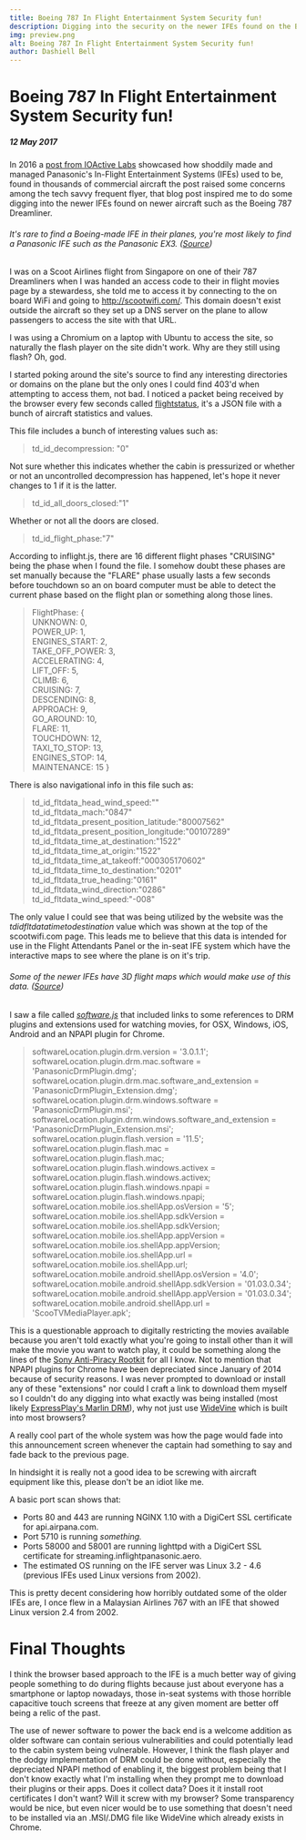 ```yaml
---
title: Boeing 787 In Flight Entertainment System Security fun!
description: Digging into the security on the newer IFEs found on the Boeing 787 Dreamliner.
img: preview.png
alt: Boeing 787 In Flight Entertainment System Security fun!
author: Dashiell Bell
---
```


Boeing 787 In Flight Entertainment System Security fun!
=======================================================

##### 12 May 2017


In 2016 a [post from IOActive Labs](http://blog.ioactive.com/2016/12/in-flight-hacking-system.html) showcased how shoddily made and managed Panasonic's In-Flight Entertainment Systems (IFEs) used to be, found in thousands of commercial aircraft the post raised some concerns among the tech savvy frequent flyer, that blog post inspired me to do some digging into the newer IFEs found on newer aircraft such as the Boeing 787 Dreamliner.

<blog-img src="787.png"></blog-img>

###### It's rare to find a Boeing-made IFE in their planes, you're most likely to find a Panasonic IFE such as the Panasonic EX3. ([Source](http://www.boeing.co.uk/products-services/blog/commercial-airplanes/787.page))

I was on a Scoot Airlines flight from Singapore on one of their 787 Dreamliners when I was handed an access code to their in flight movies page by a stewardess, she told me to access it by connecting to the on board WiFi and going to http://scootwifi.com/. This domain doesn't exist outside the aircraft so they set up a DNS server on the plane to allow passengers to access the site with that URL.

<blog-img src="1.jpg"></blog-img>

I was using a Chromium on a laptop with Ubuntu to access the site, so naturally the flash player on the site didn't work. Why are they still using flash? Oh, god.

I started poking around the site's source to find any interesting directories or domains on the plane but the only ones I could find 403'd when attempting to access them, not bad. I noticed a packet being received by the browser every few seconds called [flightstatus](https://github.com/x8BitRain/InFlightEntertainment-Scoot787/blob/master/flightstatus), it's a JSON file with a bunch of aircraft statistics and values.

<blog-img src="2.jpg"></blog-img>

This file includes a bunch of interesting values such as:

> td\_id\_decompression: "0"

Not sure whether this indicates whether the cabin is pressurized or whether or not an uncontrolled decompression has happened, let's hope it never changes to 1 if it is the latter.

> td\_id\_all\_doors\_closed:"1"

Whether or not all the doors are closed.

> td\_id\_flight\_phase:"7"

According to inflight.js, there are 16 different flight phases "CRUISING" being the phase when I found the file. I somehow doubt these phases are set manually because the "FLARE" phase usually lasts a few seconds before touchdown so an on board computer must be able to detect the current phase based on the flight plan or something along those lines.

> FlightPhase: {  
> UNKNOWN: 0,  
> POWER\_UP: 1,  
> ENGINES\_START: 2,  
> TAKE\_OFF\_POWER: 3,  
> ACCELERATING: 4,  
> LIFT\_OFF: 5,  
> CLIMB: 6,  
> CRUISING: 7,  
> DESCENDING: 8,  
> APPROACH: 9,  
> GO\_AROUND: 10,  
> FLARE: 11,  
> TOUCHDOWN: 12,  
> TAXI\_TO\_STOP: 13,  
> ENGINES\_STOP: 14,  
> MAINTENANCE: 15 }

There is also navigational info in this file such as:

> td\_id\_fltdata\_head\_wind\_speed:""  
> td\_id\_fltdata\_mach:"0847"  
> td\_id\_fltdata\_present\_position\_latitude:"80007562"  
> td\_id\_fltdata\_present\_position\_longitude:"00107289"  
> td\_id\_fltdata\_time\_at\_destination:"1522"  
> td\_id\_fltdata\_time\_at\_origin:"1522"  
> td\_id\_fltdata\_time\_at\_takeoff:"000305170602"  
> td\_id\_fltdata\_time\_to\_destination:"0201"  
> td\_id\_fltdata\_true\_heading:"0161"  
> td\_id\_fltdata\_wind\_direction:"0286"  
> td\_id\_fltdata\_wind\_speed:"-008"

The only value I could see that was being utilized by the website was the _tdidfltdatatimetodestination_ value which was shown at the top of the scootwifi.com page. This leads me to believe that this data is intended for use in the Flight Attendants Panel or the in-seat IFE system which have the interactive maps to see where the plane is on it's trip.

<blog-img src="3.jpg"></blog-img>

###### Some of the newer IFEs have 3D flight maps which would make use of this data. ([Source](http://edition.cnn.com/2014/02/09/travel/flight-maps-the-newest-airline-moneymaker/))

I saw a file called _[software.js](https://github.com/x8BitRain/InFlightEntertainment-Scoot787/blob/master/software.js)_ that included links to some references to DRM plugins and extensions used for watching movies, for OSX, Windows, iOS, Android and an NPAPI plugin for Chrome.

> softwareLocation.plugin.drm.version = '3.0.1.1'; softwareLocation.plugin.drm.mac.software = 'PanasonicDrmPlugin.dmg'; softwareLocation.plugin.drm.mac.software\_and\_extension = 'PanasonicDrmPlugin\_Extension.dmg'; softwareLocation.plugin.drm.windows.software = 'PanasonicDrmPlugin.msi'; softwareLocation.plugin.drm.windows.software\_and\_extension = 'PanasonicDrmPlugin\_Extension.msi'; softwareLocation.plugin.flash.version = '11.5'; softwareLocation.plugin.flash.mac = softwareLocation.plugin.flash.mac; softwareLocation.plugin.flash.windows.activex = softwareLocation.plugin.flash.windows.activex; softwareLocation.plugin.flash.windows.npapi = softwareLocation.plugin.flash.windows.npapi; softwareLocation.mobile.ios.shellApp.osVersion = '5'; softwareLocation.mobile.ios.shellApp.sdkVersion = softwareLocation.mobile.ios.shellApp.sdkVersion; softwareLocation.mobile.ios.shellApp.appVersion = softwareLocation.mobile.ios.shellApp.appVersion; softwareLocation.mobile.ios.shellApp.url = softwareLocation.mobile.ios.shellApp.url; softwareLocation.mobile.android.shellApp.osVersion = '4.0'; softwareLocation.mobile.android.shellApp.sdkVersion = '01.03.0.34'; softwareLocation.mobile.android.shellApp.appVersion = '01.03.0.34'; softwareLocation.mobile.android.shellApp.url = 'ScooTVMediaPlayer.apk';

This is a questionable approach to digitally restricting the movies available because you aren't told exactly what you're going to install other than it will make the movie you want to watch play, it could be something along the lines of the [Sony Anti-Piracy Rootkit](https://en.wikipedia.org/wiki/Sony_BMG_copy_protection_rootkit_scandal) for all I know. Not to mention that NPAPI plugins for Chrome have been depreciated since January of 2014 because of security reasons. I was never prompted to download or install any of these "extensions" nor could I craft a link to download them myself so I couldn't do any digging into what exactly was being installed (most likely [ExpressPlay's Marlin DRM](https://www.panasonic.aero/2015/02/24/panasonic-avionics-selects-intertrusts-expressplay-marlin-drm-techology-x-series-inflight-entertainment-ife-platform/)), why not just use [WideVine](http://www.widevine.com/) which is built into most browsers?

<blog-img src="4.jpg"></blog-img>

A really cool part of the whole system was how the page would fade into this announcement screen whenever the captain had something to say and fade back to the previous page.

In hindsight it is really not a good idea to be screwing with aircraft equipment like this, please don't be an idiot like me.  

A basic port scan shows that:

*   Ports 80 and 443 are running NGINX 1.10 with a DigiCert SSL certificate for api.airpana.com.
*   Port 5710 is running _something._
*   Ports 58000 and 58001 are running lighttpd with a DigiCert SSL certificate for streaming.inflightpanasonic.aero.
*   The estimated OS running on the IFE server was Linux 3.2 - 4.6 (previous IFEs used Linux versions from 2002).

This is pretty decent considering how horribly outdated some of the older IFEs are, I once flew in a Malaysian Airlines 767 with an IFE that showed Linux version 2.4 from 2002.

Final Thoughts
==============

I think the browser based approach to the IFE is a much better way of giving people something to do during flights because just about everyone has a smartphone or laptop nowadays, those in-seat systems with those horrible capacitive touch screens that freeze at any given moment are better off being a relic of the past.

The use of newer software to power the back end is a welcome addition as older software can contain serious vulnerabilities and could potentially lead to the cabin system being vulnerable. However, I think the flash player and the dodgy implementation of DRM could be done without, especially the depreciated NPAPI method of enabling it, the biggest problem being that I don't know exactly what I'm installing when they prompt me to download their plugins or their apps. Does it collect data? Does it it install root certificates I don't want? Will it screw with my browser? Some transparency would be nice, but even nicer would be to use something that doesn't need to be installed via an .MSI/.DMG file like WideVine which already exists in Chrome.


